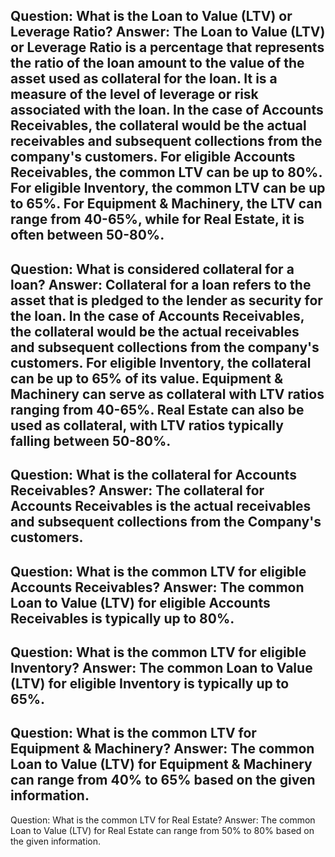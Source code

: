 Question: What is the Loan to Value (LTV) or Leverage Ratio?
Answer: The Loan to Value (LTV) or Leverage Ratio is a percentage that represents the ratio of the loan amount to the value of the asset used as collateral for the loan. It is a measure of the level of leverage or risk associated with the loan. In the case of Accounts Receivables, the collateral would be the actual receivables and subsequent collections from the company's customers. For eligible Accounts Receivables, the common LTV can be up to 80%. For eligible Inventory, the common LTV can be up to 65%. For Equipment & Machinery, the LTV can range from 40-65%, while for Real Estate, it is often between 50-80%.
---
Question: What is considered collateral for a loan?
Answer: Collateral for a loan refers to the asset that is pledged to the lender as security for the loan. In the case of Accounts Receivables, the collateral would be the actual receivables and subsequent collections from the company's customers. For eligible Inventory, the collateral can be up to 65% of its value. Equipment & Machinery can serve as collateral with LTV ratios ranging from 40-65%. Real Estate can also be used as collateral, with LTV ratios typically falling between 50-80%.
---
Question: What is the collateral for Accounts Receivables?
Answer: The collateral for Accounts Receivables is the actual receivables and subsequent collections from the Company's customers.
---
Question: What is the common LTV for eligible Accounts Receivables?
Answer: The common Loan to Value (LTV) for eligible Accounts Receivables is typically up to 80%.
---
Question: What is the common LTV for eligible Inventory?
Answer: The common Loan to Value (LTV) for eligible Inventory is typically up to 65%.
---
Question: What is the common LTV for Equipment & Machinery?
Answer: The common Loan to Value (LTV) for Equipment & Machinery can range from 40% to 65% based on the given information.
---
Question: What is the common LTV for Real Estate?
Answer: The common Loan to Value (LTV) for Real Estate can range from 50% to 80% based on the given information.
